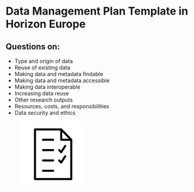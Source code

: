 # Data Management Plan Template in Horizon Europe

## Questions on:

* Type and origin of data
* Reuse of existing data
* Making data and metadata findable
* Making data and metadata accessible
* Making data interoperable
* Increasing data reuse
* Other research outputs
* Resources, costs, and responsibilities
* Data security and ethics

<figure><img src="../../../../.gitbook/assets/image (43).png" alt="" width="170"><figcaption></figcaption></figure>
